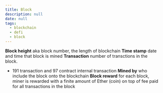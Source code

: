 ```yaml
---
title: Block
description: null
date: null
tags:
  - blockchain
  - defi
  - block
---
```


**Block height** aka block number, the length of blockchain **Time stamp** date and time that block is mined **Transaction** number of transctions in the block.

- 191 transaction and 97 contract internal transaction **Mined by** who include the block onto the blockchain **Block reward** for each block, miner is rewarded with a finite amount of Ether (coin) on top of fee paid for all transactions in the block
